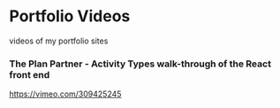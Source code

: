 # Portfolio Videos
videos of my portfolio sites

### The Plan Partner - Activity Types walk-through of the React front end
https://vimeo.com/309425245
